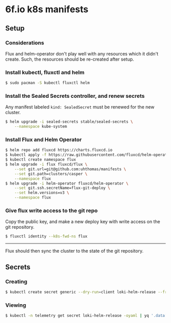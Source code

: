 # 6f.io k8s manifests

## Setup

### Considerations
Flux and helm-operator don't play well with any resources which it didn't
create. Such, the resources should be re-created after setup.

### Install kubectl, fluxctl and helm
```sh
$ sudo pacman -S kubectl fluxctl helm
```

### Install the Sealed Secrets controller, and renew secrets
Any manifest labeled `kind: SealedSecret` must be renewed for the new cluster.
```sh
$ helm upgrade -i sealed-secrets stable/sealed-secrets \
    --namespace kube-system
```

### Install Flux and Helm Operator
```sh
$ helm repo add fluxcd https://charts.fluxcd.io
$ kubectl apply -f https://raw.githubusercontent.com/fluxcd/helm-operator/v1.1.0/deploy/crds.yaml
$ kubectl create namespace flux
$ helm upgrade -i flux fluxcd/flux \
    --set git.url=git@github.com:uhthomas/manifests \
    --set git.path=clusters/casper \
    --namespace flux
$ helm upgrade -i helm-operator fluxcd/helm-operator \
    --set git.ssh.secretName=flux-git-deploy \
    --set helm.versions=v3 \
    --namespace flux
```

### Give flux write access to the git repo
Copy the public key, and make a new deploy key with write access on the git repository.
```sh
$ fluxctl identity --k8s-fwd-ns flux
```

---

Flux should then sync the cluster to the state of the git repository.

## Secrets

### Creating

```sh
$ kubectl create secret generic --dry-run=client loki-helm-release --from-file=values.yaml -oyaml -n telemetry | kubeseal --controller-name sealed-secrets -oyaml > sealed-secret.yaml
```

### Viewing

```sh
$ kubectl -n telemetry get secret loki-helm-release -oyaml | yq '.data["values.yaml"]' -r | base64 --decode -
```
